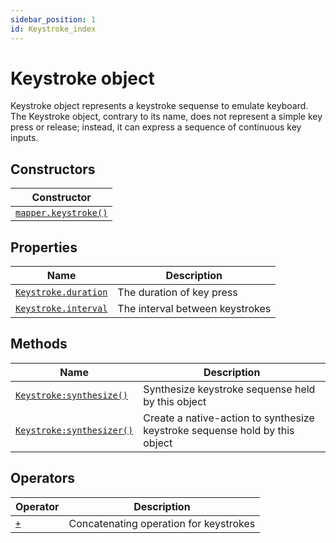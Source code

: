 ```yaml
---
sidebar_position: 1
id: Keystroke_index
---
```


# Keystroke object
Keystroke object represents a keystroke sequense to emulate keyboard.<br/>
The Keystroke object, contrary to its name, does not represent a simple key press or release; instead, it can express a sequence of continuous key inputs.

## Constructors
|Constructor|
|---|
|[`mapper.keystroke()`](/libs/mapper/mapper_keystroke)

## Properties
|Name|Description|
|-|-|
|[```Keystroke.duration```](/libs/mapper/Keystroke/Keystroke_duration)|The duration of key press|
|[```Keystroke.interval```](/libs/mapper/Keystroke/Keystroke_interval)|The interval between keystrokes|

## Methods
|Name|Description|
|-|-|
|[```Keystroke:synthesize()```](/libs/mapper/Keystroke/Keystroke-synthesize)|Synthesize keystroke sequense held by this object|
|[```Keystroke:synthesizer()```](/libs/mapper/Keystroke/Keystroke-synthesizer)|Create a  native-action to synthesize keystroke sequense hold by this object|

## Operators
|Operator|Description|
|-|-|
|[`+`](/libs/mapper/Keystroke/Metatable_add)|Concatenating operation for keystrokes